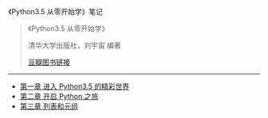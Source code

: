 《Python3.5 从零开始学》笔记

> 《Python3.5 从零开始学》
>
> 清华大学出版社，刘宇宙 编著
>
> [豆瓣图书链接](https://book.douban.com/subject/27179280/)

---

-   [第一章 进入 Python3.5 的精彩世界](docs/1_进入Python3.5的精彩世界.md)
-   [第二章 开启 Python 之旅](docs/2_开启Python之旅.md)
-   [第三章 列表和元组](docs/3_列表和元组.md)
